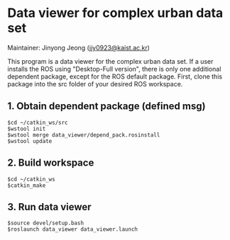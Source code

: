 # Data viewer for complex urban data set

Maintainer: Jinyong Jeong (jjy0923@kaist.ac.kr)

This program is a data viewer for the complex urban data set. If a user installs the ROS using "Desktop-Full version", there is only one additional dependent package, except for the ROS default package. First, clone this package into the src folder of your desired ROS workspace.

## 1. Obtain dependent package (defined msg)

```
$cd ~/catkin_ws/src
$wstool init
$wstool merge data_viewer/depend_pack.rosinstall
$wstool update
```

## 2. Build workspace

```
$cd ~/catkin_ws
$catkin_make
```

## 3. Run data viewer

```
$source devel/setup.bash
$roslaunch data_viewer data_viewer.launch
```

